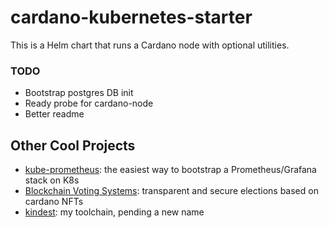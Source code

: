 # cardano-kubernetes-starter
This is a Helm chart that runs a Cardano node with optional utilities. 

### TODO
- Bootstrap postgres DB init
- Ready probe for cardano-node
- Better readme

## Other Cool Projects
- [kube-prometheus](https://github.com/prometheus-operator/kube-prometheus): the easiest way to bootstrap a Prometheus/Grafana stack on K8s
- [Blockchain Voting Systems](https://github.com/thavlik/bvs): transparent and secure elections based on cardano NFTs
- [kindest](https://github.com/midcontinentcontrols/kindest): my toolchain, pending a new name
